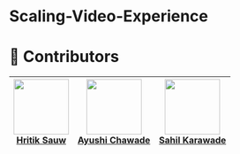 # Scaling-Video-Experience

# 👥 Contributors

| [<img src="https://avatars.githubusercontent.com/hritiksauw199" width="100">](https://github.com/hritiksauw199)<br/>[Hritik Sauw](https://github.com/hritiksauw199) | [<img src="https://avatars.githubusercontent.com/ayushichawade" width="100">](https://github.com/ayushichawade)<br/>[Ayushi Chawade](https://github.com/ayushichawade) | [<img src="https://avatars.githubusercontent.com/Sahil-Karawade" width="100">](https://github.com/Sahil-Karawade)<br/>[Sahil Karawade](https://github.com/Sahil-Karawade) |
| :--: | :--: | :--: |
